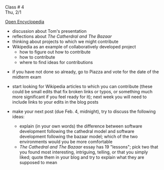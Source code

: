 
<div class="lecture2">
<div class="column_date">

Class # 4 <br> 
Thu, 2/1

</div>

<div class="column_materials">
<p markdown="block">

[Open Encyclopedia](slides/week2/open_encyclopedia.html)  

- discussion about Tom's presentation
- reflections about _The Catherdral and The Bazaar_
- thinking about projects to which we might contribute
- Wikipedia as an example of collaboratively developed project
    - how to figure out how to contribute
    - how to contribute
    - where to find ideas for contributions


</p>
</div>

<div class="column_assign">
<p markdown="block">


- if you have not done so already, go to Piazza and vote for the date of the midterm exam 

- start looking for Wikipedia articles to which you can contribute (these could be small edits that fix broken links or typos, or something much more significant if you feel ready for it); next week you will need to include links to your edits in the blog posts 

- make your next post (due Feb. 4, midnight), try to discuss the following ideas:
    - explain (in your own words) the difference between software development following
    the cathedral model and software development following the bazaar model; which
    of the two environments would you be more comfortable
    - _The Cathedral and The Bazaar_ essay has 19 "lessons"; pick two that you found most
    interesting, intriguing, telling, or that you simply liked; quote them in your blog and try
    to explain what they are supposed to mean 
    



</p>
</div>
    
</div>
